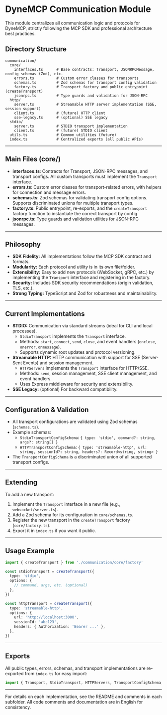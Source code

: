 # DyneMCP Communication Module

This module centralizes all communication logic and protocols for DyneMCP, strictly following the MCP SDK and professional architecture best practices.

## Directory Structure

```
communication/
  core/
    interfaces.ts      # Base contracts: Transport, JSONRPCMessage, config schemas (Zod), etc.
    errors.ts          # Custom error classes for transports
    schemas.ts         # Zod schemas for transport config validation
    factory.ts         # Transport factory and public entrypoint (createTransport)
    jsonrpc.ts         # Type guards and validation for JSON-RPC
  http/
    server.ts          # Streamable HTTP server implementation (SSE, session support)
    client.ts          # (future) HTTP client
    sse-legacy.ts      # (optional) SSE legacy
  stdio/
    server.ts          # STDIO transport implementation
    client.ts          # (future) STDIO client
  utils.ts             # Common utilities (future)
  index.ts             # Centralized exports (all public APIs)
```

---

## Main Files (core/)

- **interfaces.ts**: Contracts for Transport, JSON-RPC messages, and transport configs. All custom transports must implement the `Transport` interface.
- **errors.ts**: Custom error classes for transport-related errors, with helpers for connection and message errors.
- **schemas.ts**: Zod schemas for validating transport config options. Supports discriminated unions for multiple transport types.
- **factory.ts**: Public entrypoint, re-exports, and the `createTransport` factory function to instantiate the correct transport by config.
- **jsonrpc.ts**: Type guards and validation utilities for JSON-RPC messages.

---

## Philosophy

- **SDK Fidelity:** All implementations follow the MCP SDK contract and formats.
- **Modularity:** Each protocol and utility is in its own file/folder.
- **Extensibility:** Easy to add new protocols (WebSocket, gRPC, etc.) by implementing the `Transport` interface and registering in the factory.
- **Security:** Includes SDK security recommendations (origin validation, TLS, etc.).
- **Strong Typing:** TypeScript and Zod for robustness and maintainability.

---

## Current Implementations

- **STDIO:** Communication via standard streams (ideal for CLI and local processes).
  - `StdioTransport` implements the `Transport` interface.
  - Methods: `start`, `connect`, `send`, `close`, and event handlers (`onclose`, `onerror`, `onmessage`).
  - Supports dynamic root updates and protocol versioning.
- **Streamable HTTP:** HTTP communication with support for SSE (Server-Sent Events) and session management.
  - `HTTPServers` implements the `Transport` interface for HTTP/SSE.
  - Methods: `send`, session management, SSE client management, and event handlers.
  - Uses Express middleware for security and extensibility.
- **SSE Legacy:** (optional) For backward compatibility.

---

## Configuration & Validation

- All transport configurations are validated using Zod schemas (`schemas.ts`).
- Example schemas:
  - `StdioTransportConfigSchema`: `{ type: 'stdio', command?: string, args?: string[] }`
  - `HTTPTransportConfigSchema`: `{ type: 'streamable-http', url: string, sessionId?: string, headers?: Record<string, string> }`
- The `TransportConfigSchema` is a discriminated union of all supported transport configs.

---

## Extending

To add a new transport:
1. Implement the `Transport` interface in a new file (e.g., `websocket/server.ts`).
2. Add a Zod schema for its configuration in `core/schemas.ts`.
3. Register the new transport in the `createTransport` factory (`core/factory.ts`).
4. Export it in `index.ts` if you want it public.

---

## Usage Example

```typescript
import { createTransport } from './communication/core/factory'

const stdioTransport = createTransport({
  type: 'stdio',
  options: {
    // command, args, etc. (optional)
  },
})

const httpTransport = createTransport({
  type: 'streamable-http',
  options: {
    url: 'http://localhost:3000',
    sessionId: 'abc123',
    headers: { Authorization: 'Bearer ...' },
  },
})
```

---

## Exports

All public types, errors, schemas, and transport implementations are re-exported from `index.ts` for easy import:

```typescript
import { Transport, StdioTransport, HTTPServers, TransportConfigSchema, createTransport } from '@/server/communication'
```

---

For details on each implementation, see the README and comments in each subfolder. All code comments and documentation are in English for consistency.
